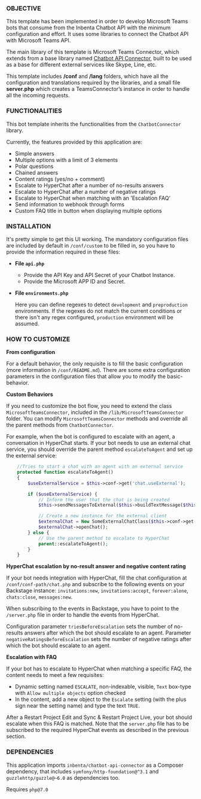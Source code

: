 ### OBJECTIVE
This template has been implemented in order to develop Microsoft Teams bots that consume from the
Inbenta Chatbot API with the minimum configuration and effort.
It uses some libraries to connect the Chatbot API with Microsoft Teams API.

The main library of this template is Microsoft Teams Connector, which extends from a base library named
[Chatbot API Connector](https://github.com/inbenta-integrations/chatbot_api_connector),
built to be used as a base for different external services like Skype, Line, etc.

This template includes **/conf** and **/lang** folders, which have all the configuration and
translations required by the libraries, and a small file **server.php** which creates a
TeamsConnector’s instance in order to handle all the incoming requests.

### FUNCTIONALITIES
This bot template inherits the functionalities from the `ChatbotConnector` library.

Currently, the features provided by this application are:

* Simple answers
* Multiple options with a limit of 3 elements
* Polar questions
* Chained answers
* Content ratings (yes/no + comment)
* Escalate to HyperChat after a number of no-results answers
* Escalate to HyperChat after a number of negative ratings
* Escalate to HyperChat when matching with an 'Escalation FAQ'
* Send information to webhook through forms
* Custom FAQ title in button when displaying multiple options

### INSTALLATION
It's pretty simple to get this UI working. The mandatory configuration files are included by default 
in `/conf/custom` to be filled in, so you have to provide the information required in these files:

* **File `api.php`**
    - Provide the API Key and API Secret of your Chatbot Instance.
    - Provide the Microsoft APP ID and Secret.

* **File `environments.php`**

    Here you can define regexes to detect `development` and `preproduction` environments. 
    If the regexes do not match the current conditions or there isn't any regex configured, 
    `production` environment will be assumed.
    
### HOW TO CUSTOMIZE
**From configuration**

For a default behavior, the only requisite is to fill the basic configuration 
(more information in `/conf/README.md`). There are some extra configuration parameters in 
the configuration files that allow you to modify the basic-behavior.


**Custom Behaviors**

If you need to customize the bot flow, you need to extend the class `MicrosoftTeamsConnector`, 
included in the `/lib/MicrosoftTeamsConnector` folder. You can modify `MicrosoftTeamsConnector` 
methods and override all the parent methods from `ChatbotConnector`.

For example, when the bot is configured to escalate with an agent, a conversation in HyperChat starts. 
If your bot needs to use an external chat service, you should override the parent 
method `escalateToAgent` and set up the external service:
```php
	//Tries to start a chat with an agent with an external service
	protected function escalateToAgent()
	{
		$useExternalService = $this->conf->get('chat.useExternal');

		if ($useExternalService) {
		    // Inform the user that the chat is being created
			$this->sendMessagesToExternal($this->buildTextMessage($this->lang->translate('creating_chat')));

		    // Create a new instance for the external client
		    $externalChat = New SomeExternalChatClass($this->conf->get('chat.externalConf'));
			$externalChat->openChat();
		} else {
			// Use the parent method to escalate to HyperChat
			parent::escalateToAgent();
		}
	}
```


**HyperChat escalation by no-result answer and negative content rating**

If your bot needs integration with HyperChat, fill the chat configuration at `/conf/conf-path/chat.php`
and subscribe to the following events on your Backstage instance:
`invitations:new`, `invitations:accept`, `forever:alone`, `chats:close`, `messages:new`.

When subscribing to the events in Backstage, you have to point to the `/server.php`
file in order to handle the events from HyperChat.

Configuration parameter `triesBeforeEscalation` sets the number of no-results answers after which
the bot should escalate to an agent. Parameter `negativeRatingsBeforeEscalation` sets the number
of negative ratings after which the bot should escalate to an agent.


**Escalation with FAQ**

If your bot has to escalate to HyperChat when matching a specific FAQ, the content needs to meet 
a few requisites:
- Dynamic setting named `ESCALATE`, non-indexable, visible, `Text` box-type with 
`Allow multiple objects` option checked
- In the content, add a new object to the `Escalate` setting (with the plus sign near the setting name)
and type the text `TRUE`.

After a Restart Project Edit and Sync & Restart Project Live, your bot should escalate when this FAQ is matched.
Note that the `server.php` file has to be subscribed to the required HyperChat events as described in the
previous section.

### DEPENDENCIES
This application imports `inbenta/chatbot-api-connector` as a Composer dependency,
that includes `symfony/http-foundation@^3.1` and `guzzlehttp/guzzle@~6.0` as dependencies too.

Requires `php@7.0`


